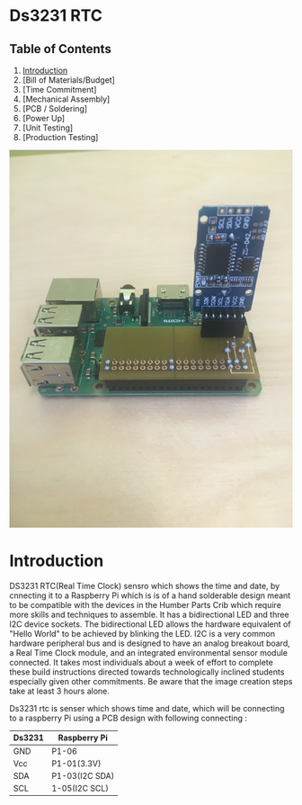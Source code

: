# Ds3231 RTC 

## Table of Contents
1. [Introduction](#introduction)
2. [Bill of Materials/Budget]
3. [Time Commitment]
4. [Mechanical Assembly]
5. [PCB / Soldering]
6. [Power Up]
7. [Unit Testing]
8. [Production Testing]

![IMG_5353](https://raw.githubusercontent.com/rulaone/DS3231/master/IMG_5353.JPG)
# Introduction 

DS3231 RTC(Real Time Clock) sensro which shows the time and date, by cnnecting it to a Raspberry Pi which is 
is of a hand solderable 
design meant to be compatible with the devices in the Humber Parts Crib which require more skills and techniques to assemble.
It has a bidirectional LED and three I2C device sockets. The bidirectional LED allows the hardware equivalent of "Hello World"
to be achieved by blinking the LED. I2C is a very common hardware peripheral bus and is designed to have an analog breakout
board, a Real Time Clock module, and an integrated environmental sensor module connected. It takes most individuals about a
week of effort to complete these build instructions directed towards technologically inclined students especially given other
commitments. Be aware that the image creation steps take at least 3 hours alone.



Ds3231 rtc is senser which shows time and date, which will be connecting to a raspberry Pi using a PCB design with following connecting :

| Ds3231 | Raspberry Pi |
| --- | --- |
| GND | P1-06 |
| Vcc | P1-01(3.3V) |
| SDA | P1-03(I2C SDA) |
| SCL | 1-05(I2C SCL) |
